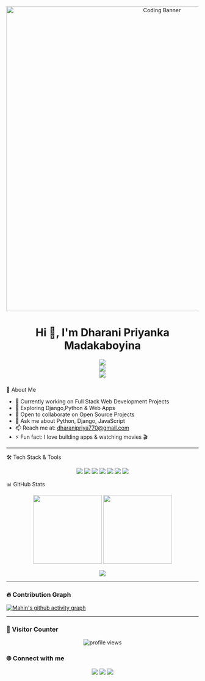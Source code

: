 <!-- Animated Banner -->
<p align="center">
  <img src="https://www.e-startupskenya.co.ke/wp-content/uploads/2024/06/1_2JeIqLrqf1rsCizJ2ljYkg.png" alt="Coding Banner" width="800"/>
</p>

<h1 align="center">Hi 👋, I'm Dharani Priyanka Madakaboyina</h1>

<p align="center" style="line-height: 1.2;">
  <a href="https://git.io/typing-svg">
    <img src="https://readme-typing-svg.herokuapp.com?size=20&duration=3500&color=000000&center=true&vCenter=true&width=650&lines=💻+Python+Full+Stack+Developer;">
  </a><br>
  <a href="https://git.io/typing-svg">
    <img src="https://readme-typing-svg.herokuapp.com?size=20&duration=3500&color=000000&center=true&vCenter=true&width=650&lines=⚡+Django+%7C+Python+%7C+JavaScript;">
  </a><br>
  <a href="https://git.io/typing-svg">
    <img src="https://readme-typing-svg.herokuapp.com?size=20&duration=3500&color=000000&center=true&vCenter=true&width=650&lines=🚀+Always+Learning+New+Things!">
  </a>
</p>

###
 🌱 About Me
- 🔭 Currently working on Full Stack Web Development Projects
- 🌱 Exploring Django,Python & Web Apps
- 👯 Open to collaborate on Open Source Projects
- 💬 Ask me about Python, Django, JavaScript
- 📫 Reach me at: dharanipriya770@gmail.com
- ⚡ Fun fact: I love building apps & watching movies 🎬

---

 🛠 Tech Stack & Tools
<p align="center">
  <img src="https://img.shields.io/badge/Python-3776AB?style=for-the-badge&logo=python&logoColor=white" />
  <img src="https://img.shields.io/badge/Django-092E20?style=for-the-badge&logo=django&logoColor=white" />
  <img src="https://img.shields.io/badge/JavaScript-F7DF1E?style=for-the-badge&logo=javascript&logoColor=black" />
  <img src="https://img.shields.io/badge/HTML5-E34F26?style=for-the-badge&logo=html5&logoColor=white" />
  <img src="https://img.shields.io/badge/CSS3-1572B6?style=for-the-badge&logo=css3&logoColor=white" />
  <img src="https://img.shields.io/badge/SQL+-005C84?style=for-the-badge&logo=mysql&logoColor=white" />
  <img src="https://img.shields.io/badge/Git-F05032?style=for-the-badge&logo=git&logoColor=white" />
</p>


 📊 GitHub Stats
<p align="center">
  <img src="https://github-readme-stats.vercel.app/api?username=dhar12ani&show_icons=true&theme=radical" height="180"/>
  <img src="https://github-readme-streak-stats.herokuapp.com/?user=dhar12ani&theme=radical" height="180"/>
</p>

<p align="center">
  <img src="https://github-readme-stats.vercel.app/api/top-langs/?username=dhar12ani&layout=compact&theme=radical" />
</p>

---

### 🔥 Contribution Graph
[![Mahin's github activity graph](https://github-readme-activity-graph.vercel.app/graph?username=dhar12ani&bg_color=0D1117&color=F75C7E&line=F75C7E&point=FFFFFF&hide_border=true)](https://github.com/ashutosh00710/github-readme-activity-graph)

---

### 👀 Visitor Counter
<p align="center">
  <img src="https://komarev.com/ghpvc/?username=dhar12ani&label=Profile%20views&color=0e75b6&style=flat" alt="profile views"/>
</p>

### 🌐 Connect with me
<p align="center">
  <a href="https://www.linkedin.com/public-profile/settings?lipi=urn%3Ali%3Apage%3Ad_flagship3_profile_self_edit_contact-info%3B3rQIxTwJTeGjtjBOQl4NMQ%3D%3D"><img src="https://img.shields.io/badge/-LinkedIn-blue?style=for-the-badge&logo=Linkedin&logoColor=white"/></a>
  <a href="mailto:dharanipriya770@gmail.com"><img src="https://img.shields.io/badge/-Gmail-D14836?style=for-the-badge&logo=Gmail&logoColor=white"/></a>
  <a href="https://github.com/dhar12ani"><img src="https://img.shields.io/badge/-GitHub-100000?style=for-the-badge&logo=github&logoColor=white"/></a>
</p>

